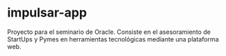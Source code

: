 # impulsar-app
Proyecto para el seminario de Oracle. Consiste en el asesoramiento de StartUps y Pymes en herramientas tecnológicas mediante una plataforma web.
